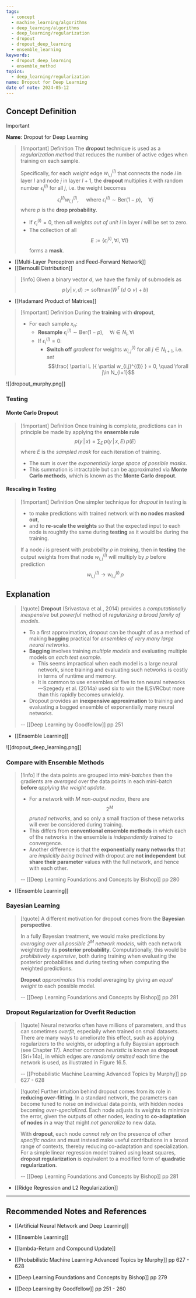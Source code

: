 ```yaml
---
tags:
  - concept
  - machine_learning/algorithms
  - deep_learning/algorithms
  - deep_learning/regularization
  - dropout
  - dropout_deep_learning
  - ensemble_learning
keywords:
  - dropout_deep_learning
  - ensemble_method
topics:
  - deep_learning/regularization
name: Dropout for Deep Learning
date of note: 2024-05-12
---
```


## Concept Definition

>[!important]
>**Name**: Dropout for Deep Learning

>[!important] Definition
>The **dropout** technique is used as a *regularization method* that reduces the number of active edges when training on each sample.
>
>Specifically, for each *weight* edge $w_{i,j}^{(l)}$ that connects the node $i$ in layer $l$ and node $j$ in layer $l+1$, the **dropout** multiplies it with random number $\epsilon_{i}^{(l)}$ for all $j$, i.e. the weight becomes $$\epsilon_{i}^{(l)}w_{i,j}^{(l)}, \quad \text{ where } \epsilon_{i}^{(l)}\sim \text{Ber}(1-p), \quad \forall j$$ where $p$ is the **drop probability.**
>- If $\epsilon_{i}^{(l)} = 0$, then *all weights out of unit* $i$ in layer $l$ will be set to zero.
>- The collection of all $$E := \left\{ \epsilon_{i}^{(l)}, \forall i,\; \forall l \right\} $$ forms a **mask**.

- [[Multi-Layer Perceptron and Feed-Forward Network]]
- [[Bernoulli Distribution]]

>[!info]
>Given a binary vector $d$, we have the family of submodels as 
>$$
>p(y|\,v, d) := \text{softmax}\left(W^{T}\,\left(d \odot v\right) + b\right)
>$$

- [[Hadamard Product of Matrices]]


>[!important] Definition
>During the **training** with **dropout**, 
>- For each sample $x_{n}$:
>	- **Resample** $\epsilon_{i}^{(l)}\sim \text{Ber}(1-p), \quad \forall i\in N_{l}, \forall l$
>	- If  $\epsilon_{i}^{(l)} = 0$: 
>		- **Switch off** *gradient* for weights $w_{i,j}^{(l)}$ for all $j\in N_{l+1}$, i.e. *set* $$\frac{ \partial L }{ \partial w_{i,j}^{(l)} } = 0, \quad \forall j\in N_{l+1}$$


![[dropout_murphy.png]]

### Testing

#### Monte Carlo Dropout

>[!important] Definition
>Once training is complete, predictions can in principle be made by applying the **ensemble rule**
>$$
>p(y \,|\, x) = \sum_{E}\,p(y\,|\,x, E)\,p(E)
>$$
>where $E$ is the *sampled mask* for each iteration of training.
>- The sum is over the *exponentially large space of possible masks*.
>- This summation is intractable but can be approximated via **Monte Carlo methods**, which is known as the **Monte Carlo dropout.**

#### Rescaling in Testing

>[!important] Definition
>One simpler technique for *dropout* in testing is 
>- to make predictions with trained network with **no nodes masked out**, 
>- and to **re-scale the weights** so that the expected input to each node is roughtly the same during **testing** as it would be during the training.
>  
>If a node $i$ is present with *probability* $\rho$ in *training*, then in **testing** the output weights from that node $w_{i,j}^{(l)}$ will multiply by $\rho$ before prediction $$w_{i,j}^{(l)} \to w_{i,j}^{(l)}\,\rho$$ 


## Explanation

>[!quote]
>**Dropout** (Srivastava et al., 2014) provides a *computationally inexpensive* but *powerful* method of *regularizing a broad family of models*. 
>- To a first approximation, dropout can be thought of as a method of making **bagging** practical for *ensembles of very many large neural networks*. 
>- **Bagging** involves training *multiple models* and evaluating multiple models on *each test example*. 
>	- This seems impractical when each model is a large neural network, since training and evaluating such networks is costly in terms of runtime and memory. 
>	- It is common to use ensembles of five to ten neural networks—Szegedy et al. (2014a) used six to win the ILSVRCbut more than this rapidly becomes unwieldy. 
>- Dropout provides an **inexpensive approximation** to training and evaluating a bagged ensemble of exponentially many neural networks.
>  
>-- [[Deep Learning by Goodfellow]] pp 251  

- [[Ensemble Learning]]

![[dropout_deep_learning.png]]

### Compare with Ensemble Methods

>[!info]
>If the data points are grouped into *mini-batches* then the gradients are *averaged* over the data points in each mini-batch **before** *applying the weight update*. 
>- For a network with $M$ *non-output nodes*, there are $$2^M$$ *pruned networks*, and so only a small fraction of these networks will ever be considered during training.
>- This differs from **conventional ensemble methods** in which each of the networks in the ensemble is *independently trained* to convergence. 
>- Another difference is that the **exponentially many networks** that are *implicitly being trained* with dropout are **not independent** but **share their parameter** values with the full network, and hence with each other.
>  
>-- [[Deep Learning Foundations and Concepts by Bishop]] pp 280  

- [[Ensemble Learning]]

### Bayesian Learning

>[!quote]
>A different motivation for dropout comes from the **Bayesian perspective**. 
>
>In a fully Bayesian treatment, we would make predictions by *averaging over all possible $2^M$ network models*, with each network weighted by its **posterior probability**. Computationally, this would be *prohibitively expensive*, both during training when evaluating the posterior probabilities and during testing when computing the weighted predictions. 
>
>**Dropout** *approximates* this model averaging by giving an *equal weight* to each possible model.
>
>-- [[Deep Learning Foundations and Concepts by Bishop]] pp 281



### Dropout Regularization for Overfit Reduction

>[!quote]
>Neural networks often have millions of parameters, and thus can sometimes *overfit*, especially when trained on small datasets. There are many ways to ameliorate this effect, such as applying regularizers to the weights, or adopting a fully Bayesian approach (see Chapter 17). Another common *heuristic* is known as **dropout** [Sri+14a], in which edges are *randomly omitted* each time the network is used, as illustrated in Figure 16.5.
>
>-- [[Probabilistic Machine Learning Advanced Topics by Murphy]] pp 627 - 628

>[!quote]
>Further intuition behind dropout comes from its role in **reducing over-fitting**. In a standard network, the parameters can become tuned to noise on individual data points, with hidden nodes becoming *over-specialized*. Each node adjusts its weights to minimize the error, given the outputs of other nodes, leading to **co-adaptation of nodes** in a way that might *not generalize* to new data. 
>
>With **dropout**, each node *cannot rely on* the presence of *other specific nodes* and must instead make useful contributions in a broad range of contexts, thereby reducing co-adaptation and specialization. For a simple linear regression model trained using least squares, **dropout regularization** is equivalent to a modified form of **quadratic regularization**.
>
>-- [[Deep Learning Foundations and Concepts by Bishop]] pp 281

- [[Ridge Regression and L2 Regularization]]





-----------
##  Recommended Notes and References


- [[Artificial Neural Network and Deep Learning]]
- [[Ensemble Learning]]
- [[lambda-Return and Compound Update]]


- [[Probabilistic Machine Learning Advanced Topics by Murphy]] pp 627 - 628
- [[Deep Learning Foundations and Concepts by Bishop]] pp 279
- [[Deep Learning by Goodfellow]] pp 251 - 260
